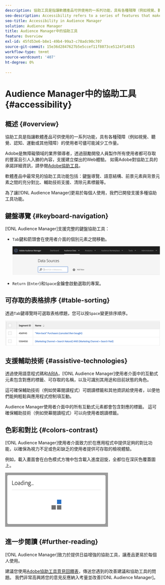 ```yaml
---
description: 協助工具是指讓軟體產品可供使用的一系列功能，具有各種殘障（例如視覺、聽覺、認知、運動或其他殘障）的使用者可儘可能減少工作量。
seo-description: Accessibility refers to a series of features that make a software product usable, with as little effort as possible from users with various disabilities, such as visual, auditory, cognitive, motor, or other kind.
seo-title: Accessibility in Audience Manager
solution: Audience Manager
title: Audience Manager中的協助工具
feature: Overview
exl-id: 45fd53e6-b8e1-49b4-99a3-c78adc90c707
source-git-commit: 15e36d2847627b5e5ccef11f8073ce5124f14815
workflow-type: tm+mt
source-wordcount: '407'
ht-degree: 0%

---
```


# Audience Manager中的協助工具 {#accessibility}

## 概述 {#overview}

協助工具是指讓軟體產品可供使用的一系列功能，具有各種殘障（例如視覺、聽覺、認知、運動或其他殘障）的使用者可儘可能減少工作量。

Adobe是無障礙領域的業界領導者，透過鼓勵開發人員製作所有使用者都可存取的豐富且引人入勝的內容，支援建立傑出的Web體驗。 如需Adobe對協助工具的承諾詳細資訊，請參閱[Adobe協助工具](https://www.adobe.com/accessibility.html)。

軟體產品中最常見的協助工具功能包括：鍵盤導覽、語意結構、前景元素與背景元素之間的充分對比、輔助技術支援、清除元素標籤等。

為了讓[!DNL Audience Manager]更易於每個人使用，我們已開發支援多種協助工具功能。

## 鍵盤導覽 {#keyboard-navigation}

[!DNL Audience Manager]支援完整的鍵盤協助工具：

* `Tab`鍵和箭頭會在使用者介面的個別元素之間移動。

  ![accessibility-highlight](assets/accesibility-highlight.png)

* `Return` (`Enter`)和`Space`金鑰會啟動選取的專案。

## 可存取的表格排序 {#table-sorting}

透過`Tab`鍵導覽時可選取表格標題，您可以按`Space`變更排序順序。

![accessibility-table-headers](assets/accessibility-table-headers.png)

## 支援輔助技術 {#assistive-technologies}

透過使用語意程式碼和[ARIA](https://www.w3.org/WAI/standards-guidelines/aria/)，[!DNL Audience Manager]使用者介面中的互動式元素包含對應的標籤、可存取的名稱，以及可識別其用途和目前狀態的角色。

這可確保輔助技術（例如熒幕閱讀程式）可朗讀標籤和其他資訊給使用者，以便他們能夠輕鬆與應用程式控制項互動。

Audience Manager使用者介面中的所有互動式元素都會包含對應的標籤。 這可確保輔助技術（例如熒幕閱讀程式）可以向使用者朗讀標籤。

## 色彩和對比 {#colors-contrast}

[!DNL Audience Manager]使用者介面致力於在應用程式中提供足夠的對比功能，以確保為視力不足或色彩缺乏的使用者提供可存取的檢視體驗。

例如，載入畫面會在白色模式方塊中包含載入進度迴旋，全都位在深灰色覆蓋圖上。

![協助工具載入](assets/accessibility-loading.png)

## 進一步閱讀 {#further-reading}

[!DNL Audience Manager]致力於提供日益增強的協助工具，讓產品更易於每個人使用。

建議您使用[Adobe協助工具意見回饋表](https://www.adobe.com/accessibility/feedback.html)，傳送您遇到的改善建議和協助工具的問題。 我們非常高興將您的意見反應納入考量並改善[!DNL Audience Manager]。
